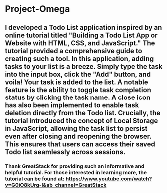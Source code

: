 # Project-Omega

## I developed a Todo List application inspired by an online tutorial titled "Building a Todo List App or Website with HTML, CSS, and JavaScript." The tutorial provided a comprehensive guide to creating such a tool. In this application, adding tasks to your list is a breeze. Simply type the task into the input box, click the "Add" button, and voila! Your task is added to the list. A notable feature is the ability to toggle task completion status by clicking the task name. A close icon has also been implemented to enable task deletion directly from the Todo list. Crucially, the tutorial introduced the concept of Local Storage in JavaScript, allowing the task list to persist even after closing and reopening the browser. This ensures that users can access their saved Todo list seamlessly across sessions.

### Thank GreatStack for providing such an informative and helpful tutorial. For those interested in learning more, the tutorial can be found at: https://www.youtube.com/watch?v=G0jO8kUrg-I&ab_channel=GreatStack
